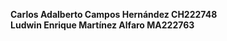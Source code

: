 <b>Carlos Adalberto Campos Hernández CH222748</b>
</br>
<b>Ludwin Enrique Martínez Alfaro MA222763</b>
